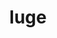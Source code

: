 ---
category: 4-letters
denotation: null
name: luge
reference_link: https://www.etymonline.com/word/luge
root_language: null
root_name: null
title: luge
type: free
word_sums:
- respelling: luge
  sum: 'Luge + '
---